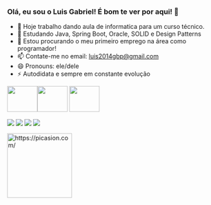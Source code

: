 ### Olá, eu sou o Luis Gabriel!  É bom te ver por aqui! 👋

- 🔭 Hoje trabalho dando aula de informatica para um curso técnico.
- 🌱 Estudando Java, Spring Boot, Oracle, SOLID e Design Patterns
- 🤔 Estou procurando o meu primeiro emprego na área como programador!
- 📫 Contate-me no email: luis2014gbp@gmail.com
- 😄 Pronouns: ele/dele
- ⚡ Autodidata e sempre em constante evolução

<img height ="60" width ="70" src='https://cdn.jsdelivr.net/gh/devicons/devicon/icons/java/java-plain-wordmark.svg'><img height ="60" width ="70" src="https://cdn.jsdelivr.net/gh/devicons/devicon/icons/spring/spring-original-wordmark.svg" />
<img height ="60" width ="70" src="https://cdn.jsdelivr.net/gh/devicons/devicon/icons/mysql/mysql-original-wordmark.svg" />
          
  <a href="https://www.instagram.com/luisgabriel_bernardi/" target="_blank"><img src="https://img.shields.io/badge/-Instagram-%23E4405F?style=for-the-badge&logo=instagram&logoColor=white" target="_blank"></a>
 <a href="https://discord.gg/Luis-Gabriel#6985" target="_blank"><img src="https://img.shields.io/badge/Discord-7289DA?style=for-the-badge&logo=discord&logoColor=white" target="_blank"></a> 
  <a href = "mailto:luis2014gbp@gmail.com"><img src="https://img.shields.io/badge/-Gmail-%23333?style=for-the-badge&logo=gmail&logoColor=white" target="_blank"></a>
  <a href="https://www.linkedin.com/in/luis-gabriel-bernardi-pedrozo-964644222/" target="_blank"><img src="https://img.shields.io/badge/-LinkedIn-%230077B5?style=for-the-badge&logo=linkedin&logoColor=white" target="_blank"></a> 
</div>
<a href="https://picasion.com/"><img src="https://i.picasion.com/pic92/e1915637574b387906f693bf61b8f44f.gif" width="150" height="150" border="0" alt="https://picasion.com/" /></a><br /><a href="https://picasion.com/">
